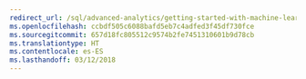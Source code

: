 ```yaml
---
redirect_url: /sql/advanced-analytics/getting-started-with-machine-learning-services
ms.openlocfilehash: ccbdf505c6088bafd5eb7c4adfed3f45df730fce
ms.sourcegitcommit: 657d18fc805512c9574b2fe7451310601b9d78cb
ms.translationtype: HT
ms.contentlocale: es-ES
ms.lasthandoff: 03/12/2018
---
```


